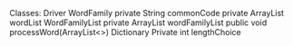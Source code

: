 Classes:
  Driver
  WordFamily
    private String commonCode
    private ArrayList<String> wordList
  WordFamilyList 
    private ArrayList<WordFamily> wordFamilyList
    public void processWord(ArrayList<>)
  Dictionary
    Private int lengthChoice

